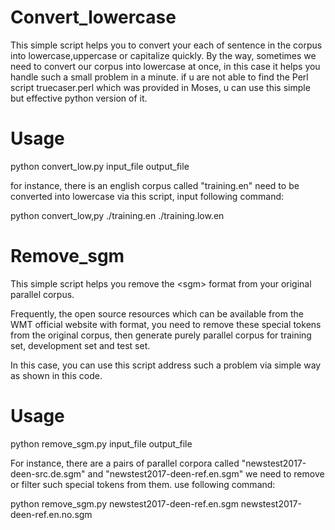 # Convert_lowercase 
This simple script helps you to convert your each of sentence in the corpus into lowercase,uppercase or capitalize quickly. By the way, sometimes we need to convert our corpus into lowercase at once, in this case it helps you handle such a small problem in a minute. if u are not able to find the Perl script truecaser.perl which was provided in Moses, u can use this simple but effective python version of it.

# Usage
python convert_low.py input_file output_file

for instance, there is an english corpus called "training.en" need to be converted into lowercase via this script, input following command:

python convert_low,py ./training.en ./training.low.en

# Remove_sgm
This simple script helps you remove the &lt;sgm> format from your original parallel corpus.

Frequently, the open source resources which can be available from the WMT official website with <sgm> format, you need to remove these special tokens from the original corpus, then generate purely parallel corpus for training set, development set and test set.

In this case, you can use this script address such a problem via simple way as shown in this code.

# Usage

python remove_sgm.py input_file output_file

For instance, there are a pairs of parallel corpora called "newstest2017-deen-src.de.sgm" and "newstest2017-deen-ref.en.sgm" we need to remove or filter such special tokens from them. use following command:

python remove_sgm.py newstest2017-deen-ref.en.sgm newstest2017-deen-ref.en.no.sgm
